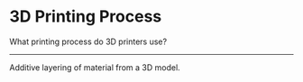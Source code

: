 # 3D Printing Process

What printing process do 3D printers use?

---

Additive layering of material from a 3D model.